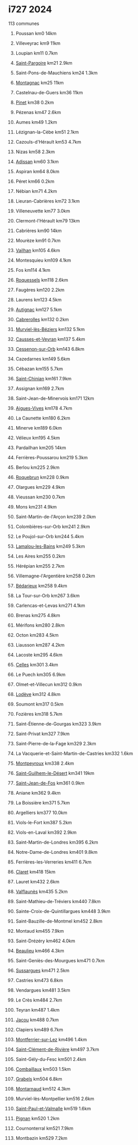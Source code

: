 # i727 2024

113 communes

1. Poussan km0 14km

2. Villeveyrac km9 11km

3. Loupian km11 0.7km

4. [Saint-Pargoire](http://www.ville-saintpargoire.com) km21 2.9km

5. Saint-Pons-de-Mauchiens km24 1.3km

6. [Montagnac](https://www.ville-montagnac.fr/) km25 11km

7. Castelnau-de-Guers km36 11km

8. [Pinet](https://www.pinet-mairie.fr/) km38 0.2km

9. Pézenas km47 2.6km

10. Aumes km49 1.2km

11. Lézignan-la-Cèbe km51 2.1km

12. Cazouls-d'Hérault km53 4.7km

13. Nizas km58 2.3km

14. [Adissan](https://adissan.fr/) km60 3.1km

15. Aspiran km64 8.0km

16. Péret km66 0.2km

17. Nébian km71 4.2km

18. Lieuran-Cabrières km72 3.1km

19. Villeneuvette km77 3.0km

20. Clermont-l'Hérault km79 13km

21. Cabrières km90 14km

22. Mourèze km91 0.7km

23. [Vailhan](https://www.hauts-cantons.com/vailhan) km105 4.6km

24. Montesquieu km109 4.1km

25. Fos km114 4.1km

26. [Roquessels](http://www.roquessels.fr) km118 2.6km

27. Faugères km120 2.2km

28. Laurens km123 4.5km

29. [Autignac](https://www.ville-autignac.fr) km127 5.1km

30. [Cabrerolles](http://www.cabrerolles.fr) km132 0.2km

31. [Murviel-lès-Béziers](https://www.murviel-les-beziers.fr/) km132 5.1km

32. [Causses-et-Veyran](http://www.caussesetveyran.com/) km137 5.4km

33. [Cessenon-sur-Orb](https://www.cessenon.fr/) km143 6.8km

34. Cazedarnes km149 5.6km

35. Cébazan km155 5.7km

36. [Saint-Chinian](https://www.saintchinian.fr/) km161 7.9km

37. Assignan km169 2.7km

38. Saint-Jean-de-Minervois km171 12km

39. [Aigues-Vives](http://www.aiguesvives-herault.fr) km178 4.7km

40. La Caunette km180 6.2km

41. Minerve km189 6.0km

42. Vélieux km195 4.5km

43. Pardailhan km205 14km

44. Ferrières-Poussarou km219 5.3km

45. Berlou km225 2.9km

46. [Roquebrun](http://www.roquebrun34.fr/) km228 0.9km

47. Olargues km229 4.9km

48. Vieussan km230 0.7km

49. Mons km231 4.9km

50. Saint-Martin-de-l'Arçon km239 2.0km

51. Colombières-sur-Orb km241 2.9km

52. Le Poujol-sur-Orb km244 5.4km

53. [Lamalou-les-Bains](http://www.lamalou-les-bains.fr) km249 5.3km

54. Les Aires km255 0.2km

55. Hérépian km255 2.7km

56. Villemagne-l'Argentière km258 0.2km

57. [Bédarieux](http://www.bedarieux.fr) km258 9.4km

58. La Tour-sur-Orb km267 3.6km

59. Carlencas-et-Levas km271 4.1km

60. Brenas km275 4.8km

61. Mérifons km280 2.8km

62. Octon km283 4.5km

63. Liausson km287 4.2km

64. Lacoste km295 4.6km

65. [Celles](http://www.celles-salagou.org) km301 3.4km

66. Le Puech km305 6.9km

67. Olmet-et-Villecun km312 0.9km

68. [Lodève](http://www.lodeve.com/) km312 4.8km

69. Soumont km317 0.5km

70. Fozières km318 5.7km

71. Saint-Étienne-de-Gourgas km323 3.9km

72. Saint-Privat km327 7.9km

73. Saint-Pierre-de-la-Fage km329 2.3km

74. La Vacquerie-et-Saint-Martin-de-Castries km332 1.6km

75. [Montpeyroux](http://www.montpeyroux34.fr) km338 2.4km

76. [Saint-Guilhem-le-Désert](https://www.saint-guilhem-le-desert.com/) km341 19km

77. [Saint-Jean-de-Fos](https://mairie-saintjeandefos.fr/) km361 0.9km

78. Aniane km362 9.4km

79. La Boissière km371 5.7km

80. Argelliers km377 10.0km

81. Viols-le-Fort km387 5.2km

82. Viols-en-Laval km392 2.9km

83. Saint-Martin-de-Londres km395 6.2km

84. Notre-Dame-de-Londres km401 9.8km

85. Ferrières-les-Verreries km411 6.7km

86. [Claret](http://www.claret.fr) km418 15km

87. Lauret km432 2.6km

88. [Valflaunès](http://www.valflaunes.fr) km435 5.2km

89. Saint-Mathieu-de-Tréviers km440 7.8km

90. Sainte-Croix-de-Quintillargues km448 3.9km

91. Saint-Bauzille-de-Montmel km452 2.8km

92. Montaud km455 7.9km

93. Saint-Drézéry km462 4.0km

94. [Beaulieu](https://www.mairiedebeaulieu.fr/) km466 4.3km

95. Saint-Geniès-des-Mourgues km471 0.7km

96. [Sussargues](https://www.ville-sussargues.fr/) km471 2.5km

97. Castries km473 6.8km

98. Vendargues km481 3.5km

99. Le Crès km484 2.7km

100. Teyran km487 1.4km

101. [Jacou](https://www.ville-jacou.fr/) km488 0.7km

102. Clapiers km489 6.7km

103. [Montferrier-sur-Lez](https://ville-montferrier-sur-lez.fr/) km496 1.4km

104. [Saint-Clément-de-Rivière](http://www.saint-clement-de-riviere.com) km497 3.7km

105. Saint-Gély-du-Fesc km501 2.4km

106. [Combaillaux](http://www.combaillaux.fr) km503 1.5km

107. [Grabels](http://www.ville-grabels.fr) km504 6.8km

108. [Montarnaud](https://www.montarnaud.com/) km512 4.3km

109. Murviel-lès-Montpellier km516 2.6km

110. [Saint-Paul-et-Valmalle](https://www.stpauletvalmalle.fr/) km519 1.6km

111. [Pignan](http://www.pignan.fr) km520 1.2km

112. Cournonterral km521 7.9km

113. Montbazin km529 7.2km

